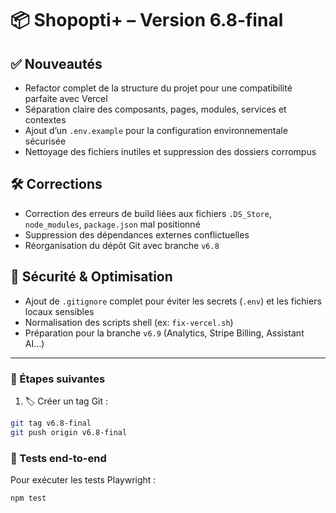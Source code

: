 # 📦 Shopopti+ – Version 6.8-final

## ✅ Nouveautés
- Refactor complet de la structure du projet pour une compatibilité parfaite avec Vercel
- Séparation claire des composants, pages, modules, services et contextes
- Ajout d’un `.env.example` pour la configuration environnementale sécurisée
- Nettoyage des fichiers inutiles et suppression des dossiers corrompus

## 🛠️ Corrections
- Correction des erreurs de build liées aux fichiers `.DS_Store`, `node_modules`, `package.json` mal positionné
- Suppression des dépendances externes conflictuelles
- Réorganisation du dépôt Git avec branche `v6.8`

## 🔐 Sécurité & Optimisation
- Ajout de `.gitignore` complet pour éviter les secrets (`.env`) et les fichiers locaux sensibles
- Normalisation des scripts shell (ex: `fix-vercel.sh`)
- Préparation pour la branche `v6.9` (Analytics, Stripe Billing, Assistant AI...)

---

### 🚀 Étapes suivantes

1. 🏷️ Créer un tag Git :
```bash
git tag v6.8-final
git push origin v6.8-final
```

### 🧪 Tests end-to-end
Pour exécuter les tests Playwright :
```bash
npm test
```
